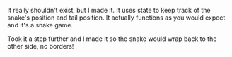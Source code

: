 It really shouldn't exist, but I made it. It uses state to keep track of the snake's position and tail position.
It actually functions as you would expect and it's a snake game.

Took it a step further and I made it so the snake would wrap back to the other side, no borders!
